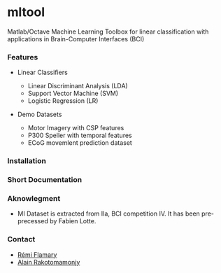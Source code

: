 mltool
======

Matlab/Octave Machine Learning Toolbox for linear classification with applications in Brain-Computer Interfaces (BCI)

### Features

* Linear Classifiers
    * Linear Discriminant Analysis (LDA)
    * Support Vector Machine (SVM)
    * Logistic Regression (LR)

* Demo Datasets
    * Motor Imagery with CSP features
    * P300 Speller with temporal features
    * ECoG movemlent prediction dataset

### Installation

### Short Documentation

### Aknowlegment

* MI Dataset is extracted from IIa, BCI competition IV. It has been pre-precessed by Fabien Lotte.

### Contact

- [Rémi Flamary](http://remi.flamary.com/)
- [Alain Rakotomamonjy](http://asi.insa-rouen.fr/enseignants/~arakoto/)


